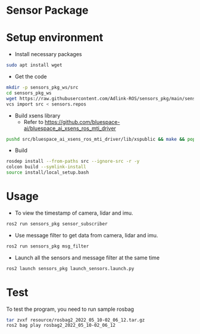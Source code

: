 # Sensor Package

# Setup environment

* Install necessary packages

```bash
sudo apt install wget
```

* Get the code

```bash
mkdir -p sensors_pkg_ws/src
cd sensors_pkg_ws
wget https://raw.githubusercontent.com/Adlink-ROS/sensors_pkg/main/sensors.repos
vcs import src < sensors.repos
```

* Build xsens library
  - Refer to https://github.com/bluespace-ai/bluespace_ai_xsens_ros_mti_driver

```bash
pushd src/bluespace_ai_xsens_ros_mti_driver/lib/xspublic && make && popd
```

* Build

```bash
rosdep install --from-paths src --ignore-src -r -y
colcon build --symlink-install
source install/local_setup.bash
```

# Usage

* To view the timestamp of camera, lidar and imu.

```bash
ros2 run sensors_pkg sensor_subscriber
```

* Use message filter to get data from camera, lidar and imu.

```bash
ros2 run sensors_pkg msg_filter
```

* Launch all the sensors and message filter at the same time

```bash
ros2 launch sensors_pkg launch_sensors.launch.py
```

# Test

To test the program, you need to run sample rosbag

```bash
tar zvxf resource/rosbag2_2022_05_10-02_06_12.tar.gz
ros2 bag play rosbag2_2022_05_10-02_06_12
```
